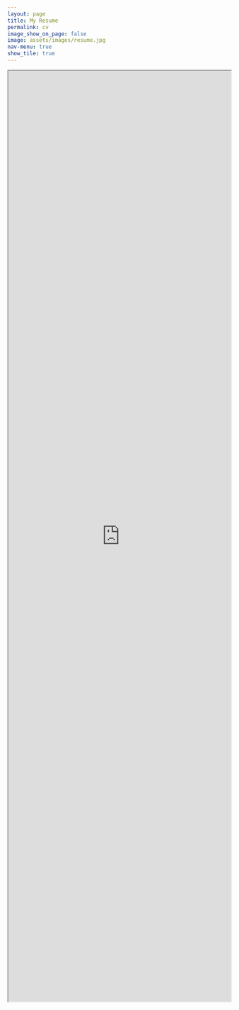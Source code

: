 ```yaml
---
layout: page
title: My Resume
permalink: cv
image_show_on_page: false
image: assets/images/resume.jpg
nav-menu: true
show_tile: true
---
```

<iframe src="https://drive.google.com/file/d/1abVRdaEt43q4E77HsoilPvnHGQe9UBHj/view?usp=sharing" width="100%" height="2100px"> </iframe>

